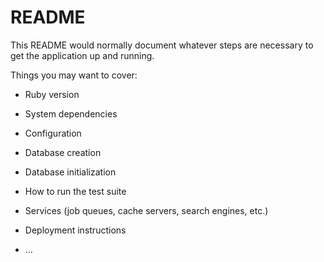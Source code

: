 # README

This README would normally document whatever steps are necessary to get the
application up and running.

Things you may want to cover:

* Ruby version

* System dependencies

* Configuration

* Database creation

* Database initialization

* How to run the test suite

* Services (job queues, cache servers, search engines, etc.)

* Deployment instructions

* ...





<!-- REFERENCES -->
<!-- continent size, population, area from https://www.thoughtco.com/continents-ranked-by-size-and-population-4163436 -->
<!-- continent images from whatarethe7continents.com -->
<!-- conflict info from https://www.cfr.org/interactives/global-conflict-tracker#!/global-conflict-tracker -->
